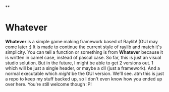 **

# Whatever
**Whatever** is a simple game making framework based of Raylib! (GUI may come later ;)
It is made to continue the current style of raylib and match it's simplicity. You can tell a function or something is from **Whatever** because it is written in camel case, instead of pascal case. So far, this is just an visual studio solution. But in the future, I might be able to get 2 versions out. 1 which will be just a single header, or maybe a dll (just a framework). And a normal executable which *might* be the GUI version. We'll see. atm this is just a repo to keep my stuff backed up, so I don't even know how you ended up over here. You're still welcome though :P!
